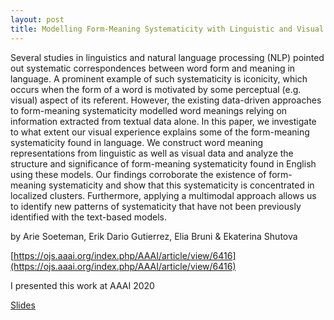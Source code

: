 ```yaml
---
layout: post
title: Modelling Form-Meaning Systematicity with Linguistic and Visual Features
---
```


Several studies in linguistics and natural language processing (NLP) pointed out systematic correspondences between word form and meaning in language. A prominent example of such systematicity is iconicity, which occurs when the form of a word is motivated by some perceptual (e.g. visual) aspect of its referent. However, the existing data-driven approaches to form-meaning systematicity modelled word meanings relying on information extracted from textual data alone. In this paper, we investigate to what extent our visual experience explains some of the form-meaning systematicity found in language. We construct word meaning representations from linguistic as well as visual data and analyze the structure and significance of form-meaning systematicity found in English using these models. Our findings corroborate the existence of form-meaning systematicity and show that this systematicity is concentrated in localized clusters. Furthermore, applying a multimodal approach allows us to identify new patterns of systematicity that have not been previously identified with the text-based models.

by Arie Soeteman, Erik Dario Gutierrez, Elia Bruni & Ekaterina Shutova

[https://ojs.aaai.org/index.php/AAAI/article/view/6416](https://ojs.aaai.org/index.php/AAAI/article/view/6416)

I presented this work at AAAI 2020

<a href="AAAI_slides.pdf" download>Slides</a>